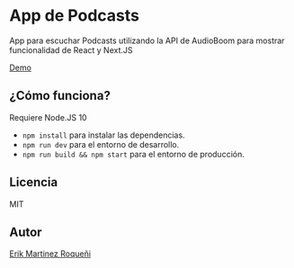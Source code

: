 # App de Podcasts 

App para escuchar Podcasts utilizando  la API de AudioBoom para mostrar funcionalidad de React y  Next.JS

[Demo](https://emr-podcasts-jmcccuughp.now.sh/)

## ¿Cómo funciona?

Requiere Node.JS 10

* `npm install` para instalar las dependencias.
* `npm run dev` para el entorno de desarrollo.
* `npm run build && npm start` para el entorno de producción.

## Licencia

MIT

## Autor

[Erik Martinez Roqueñi](www.erikmartinez.mx)